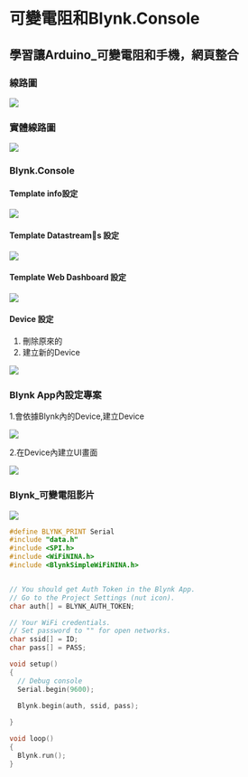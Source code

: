 # 可變電阻和Blynk.Console
## 學習讓Arduino_可變電阻和手機，網頁整合
### 線路圖
![](resistance_bb.jpg)

### 實體線路圖
![](IMG_0429.jpg)

### Blynk.Console
#### Template info設定

![](pic1.png)

#### Template Datastreams 設定

![](pic2.png)

#### Template Web Dashboard 設定

![](pic3.png)

#### Device 設定
1. 刪除原來的
2. 建立新的Device

![](pic4.png)

### Blynk App內設定專案

1.會依據Blynk內的Device,建立Device

![](pic5.png)

2.在Device內建立UI畫面

![](pic6.png)



### Blynk_可變電阻影片
[![](https://img.youtube.com/vi/fGtkoiCtA9Q/1.jpg)](https://youtu.be/fGtkoiCtA9Q)


```C++
#define BLYNK_PRINT Serial
#include "data.h"
#include <SPI.h>
#include <WiFiNINA.h>
#include <BlynkSimpleWiFiNINA.h>


// You should get Auth Token in the Blynk App.
// Go to the Project Settings (nut icon).
char auth[] = BLYNK_AUTH_TOKEN;

// Your WiFi credentials.
// Set password to "" for open networks.
char ssid[] = ID;
char pass[] = PASS;

void setup()
{
  // Debug console
  Serial.begin(9600);

  Blynk.begin(auth, ssid, pass);
  
}

void loop()
{
  Blynk.run();
}
```

